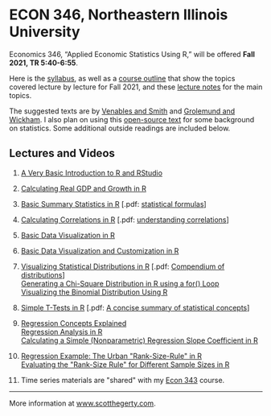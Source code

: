 # ECON 346, Northeastern Illinois University

Economics 346, “Applied Economic Statistics Using R,” will be offered **Fall 2021, TR 5:40-6:55**. 

Here is the [syllabus](https://drive.google.com/file/d/1ESHs-rjshdGSyyIKECmF_8COCm4mH1SE/view?usp=sharing), as well as a [course outline](https://drive.google.com/file/d/1ESHs-rjshdGSyyIKECmF_8COCm4mH1SE/view?usp=sharing) that show the topics covered lecture by lecture for Fall 2021, and these [lecture notes](https://github.com/hegerty/ECON346/blob/main/Applied_Economics_R_Notes_Hegerty_2021.pdf) for the main topics. 

The suggested texts are by [Venables and Smith](https://cran.r-project.org/doc/manuals/r-release/R-intro.pdf) and [Grolemund and Wickham](https://r4ds.had.co.nz/). I also plan on using this [open-source text](https://openstax.org/details/books/introductory-statistics) for some background on statistics. Some additional outside readings are included below.

## Lectures and Videos
1. [A Very Basic Introduction to R and RStudio](https://youtu.be/is5BXo0HfZs)                                           
2. [Calculating Real GDP and Growth in R](https://youtu.be/orqhOGiHDZQ)                                                   
3. [Basic Summary Statistics in R](https://youtu.be/C4K31VFDb1s) [.pdf: [statistical formulas](http://integral-table.com/downloads/stats.pdf)]                                      
4. [Calculating Correlations in R](https://youtu.be/9Y6yFliG1Fg) [.pdf: [understanding correlations](https://www.japi.org/article/files/principles_of_correlation_analysis.pdf)]                             
5. [Basic Data Visualization in R](https://youtu.be/z_qFjlDm8Sc)                                                                              
6. [Basic Data Visualization and Customization in R]()                                                   
7. [Visualizing Statistical Distributions in R](https://youtu.be/qG7hByQnzuY) [.pdf: [Compendium of distributions](https://www.causascientia.org/math_stat/Dists/Compendium.pdf)]    
   [Generating a Chi-Square Distribution in R using a for() Loop](https://youtu.be/PF6dXy_dk-k)  
   [Visualizing the Binomial Distribution Using R](https://youtu.be/TH1_bXRdWUQ)

8. [Simple T-Tests in R](https://youtu.be/1bK34Of2v6g)  [.pdf: [A concise summary of statistical concepts](https://cbmm.mit.edu/sites/default/files/documents/probability_handout.pdf)] 

9. [Regression Concepts Explained](https://youtu.be/Io-tVaXpNkw)  
   [Regression Analysis in R](https://youtu.be/qN_ulTayz2U)                                                                                          
   [Calculating a Simple (Nonparametric) Regression Slope Coefficient in R](https://youtu.be/_MD-y3djXlc)                    

10. [Regression Example: The Urban "Rank-Size-Rule" in R](https://youtu.be/ezufZhSoY7s)                                          
    [Evaluating the "Rank-Size Rule" for Different Sample Sizes in R](https://youtu.be/lUyuoI9KiSI) 
    
11. Time series materials are "shared" with my [Econ 343](https://github.com/hegerty/ECON343) course.    
 
 ___
 More information at www.scotthegerty.com.
   
